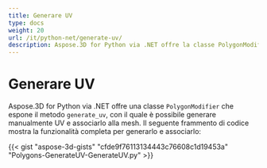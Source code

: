 ```yaml
---
title: Generare UV
type: docs
weight: 20
url: /it/python-net/generate-uv/
description: Aspose.3D for Python via .NET offre la classe PolygonModifier che espone il metodo GenerateUV, con il quale è possibile generare manualmente UV e associarlo alla mesh. Il seguente frammento di codice mostra la funzionalità completa per generarlo e associarlo.
---
```

#  **Generare UV**
Aspose.3D for Python via .NET offre una classe `PolygonModifier` che espone il metodo `generate_uv`, con il quale è possibile generare manualmente UV e associarlo alla mesh. Il seguente frammento di codice mostra la funzionalità completa per generarlo e associarlo:



{{< gist "aspose-3d-gists" "cfde9f76113134443c76608c1d19453a" "Polygons-GenerateUV-GenerateUV.py" >}}
